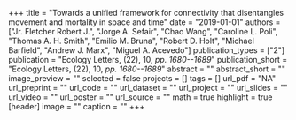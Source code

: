 +++
title = "Towards a unified framework for connectivity that disentangles movement and mortality in space and time"
date = "2019-01-01"
authors = ["Jr. Fletcher Robert J.", "Jorge A. Sefair", "Chao Wang", "Caroline L. Poli", "Thomas A. H. Smith", "Emilio M. Bruna", "Robert D. Holt", "Michael Barfield", "Andrew J. Marx", "Miguel A. Acevedo"]
publication_types = ["2"]
publication = "Ecology Letters, (22), 10, _pp. 1680--1689_"
publication_short = "Ecology Letters, (22), 10, _pp. 1680--1689_"
abstract = ""
abstract_short = ""
image_preview = ""
selected = false
projects = []
tags = []
url_pdf = "NA"
url_preprint = ""
url_code = ""
url_dataset = ""
url_project = ""
url_slides = ""
url_video = ""
url_poster = ""
url_source = ""
math = true
highlight = true
[header]
image = ""
caption = ""
+++

